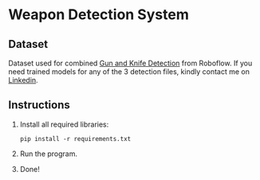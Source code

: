 # Weapon Detection System

## Dataset

Dataset used for combined [Gun and Knife Detection](https://universe.roboflow.com/mahad-ahmed/gun-and-knife-detection) from Roboflow.
If you need trained models for any of the 3 detection files, kindly contact me on [Linkedin](https://www.linkedin.com/in/nikhilajani).

## Instructions

1. Install all required libraries:
   ```
   pip install -r requirements.txt
   ```

2. Run the program.

3. Done!
